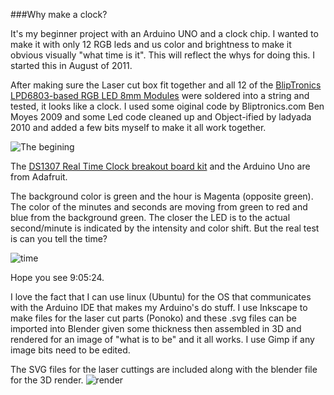 ###Why make a clock?

It's my beginner project with an Arduino UNO and a clock chip. 
I wanted to make it with only 12 RGB leds and us color and brightness to make it 
obvious visually "what time is it". This will reflect the whys for doing this.
I started this in August of 2011.

After making sure the Laser cut box fit together and all 12 of the [BlipTronics LPD6803-based RGB LED 8mm Modules](http://www.bliptronics.com/item.aspx?ItemID=114) 
were soldered into a string and tested, it looks like a clock. I used some oiginal code by Bliptronics.com Ben Moyes 2009 and some Led code cleaned up and Object-ified by ladyada 2010 and added a few bits myself to make it all work together.

![The begining](../../raw/master/img/clockbox.jpg)

The [DS1307 Real Time Clock breakout board kit](http://www.adafruit.com/products/264) and the Arduino Uno are from Adafruit.

The background color is green and the hour is Magenta (opposite green). The color of the minutes and seconds are moving from green to red and blue from the background green. The closer the LED is to the actual second/minute is indicated by the intensity and color shift. But the real test is can you tell the time?

![time](../../raw/master/img/ColorTime.JPG)

Hope you see 9:05:24.

I love the fact that I can use linux (Ubuntu) for the OS that communicates with the Arduino IDE that makes my Arduino's do stuff. I use Inkscape to make files for the laser cut parts (Ponoko) and these .svg files can be imported into Blender given some thickness then assembled in 3D and rendered for an image of "what is to be" and it all works. I use Gimp if any image bits need to be edited. 

The SVG files for the laser cuttings are included along with the blender file for the 3D render.
![render](../../raw/master/img/clockparts1.jpg)
